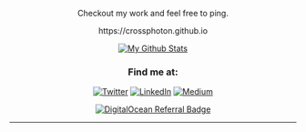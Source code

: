 <!-- <p align=center> Hi I'm Aditya. I develop stuff which matters (atleast to me 😁) </p> -->

<p align=center> Checkout my work and feel free to ping.</p>

<p align=center> https://crossphoton.github.io

<div align=center>

[![My Github Stats](https://github-readme-stats.vercel.app/api?username=crossphoton&show_icons=true&count_private=true&theme=dark)](https://github.com/crossphoton/)


<!-- <a href="https://www.buymeacoffee.com/crossphoton" target="_blank"><img src="https://cdn.buymeacoffee.com/buttons/v2/default-yellow.png" alt="Buy Me A Coffee" style="height: 60px !important;width: 217px !important;" ></a> -->

<h3>Find me at:</h3>
<p>
<a href="https://twitter.com/cross_photon" target="_blank">
  <img alt="Twitter" src="https://img.shields.io/badge/twitter-%231DA1F2.svg?&style=for-the-badge&logo=twitter&logoColor=white" /></a>
<a href="https://www.linkedin.com/in/crossphoton/" target="_blank">
  <img alt="LinkedIn" src="https://img.shields.io/badge/linkedin-%230077B5.svg?&style=for-the-badge&logo=linkedin&logoColor=white" /></a>
<a href="https://crossphoton.medium.com" target="_blank"><img alt="Medium" src="https://img.shields.io/badge/medium-%2312100E.svg?&style=for-the-badge&logo=medium&logoColor=white" /></a>
</p>

[![DigitalOcean Referral Badge](https://web-platforms.sfo2.cdn.digitaloceanspaces.com/WWW/Badge%201.svg)](https://www.digitalocean.com/?refcode=1628a235d1d3&utm_campaign=Referral_Invite&utm_medium=Referral_Program&utm_source=badge)
  
---
</div>
